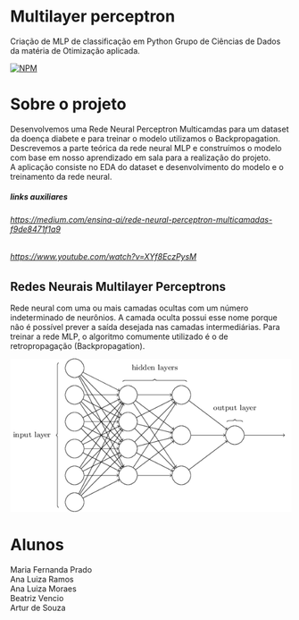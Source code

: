 # Multilayer perceptron 
 Criação de MLP de classificação em Python
 Grupo de Ciências de Dados da matéria de Otimização aplicada.
 
[![NPM](https://img.shields.io/npm/l/react)](https://github.com/FernandaPradoLeao/MLP_python/blob/main/LICENSE)

# Sobre o projeto
Desenvolvemos uma Rede Neural Perceptron Multicamdas para um dataset da doença diabete e para treinar o modelo utilizamos o Backpropagation. Descrevemos a parte teórica da rede neural MLP e construímos o modelo com base em nosso aprendizado em sala para a realização do projeto.  
A aplicação consiste no EDA do dataset e desenvolvimento do modelo e o treinamento da rede neural.

##### links auxiliares
###### https://medium.com/ensina-ai/rede-neural-perceptron-multicamadas-f9de8471f1a9
###### https://www.youtube.com/watch?v=XYf8EczPysM

## Redes Neurais Multilayer Perceptrons 
Rede neural com uma ou mais camadas ocultas com um número indeterminado de neurônios. A camada oculta possui esse nome porque não é possível prever a saída desejada nas camadas intermediárias. Para treinar a rede MLP, o algoritmo comumente utilizado é o de retropropagação (Backpropagation).

![MLP](https://github.com/FernandaPradoLeao/MLP_python/blob/main/mlp_network.png)


# Alunos
Maria Fernanda Prado\
Ana Luiza Ramos\
Ana Luiza Moraes\
Beatriz Vencio\
Artur de Souza

